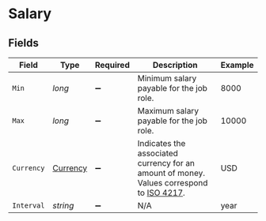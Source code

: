 # Salary


## Fields

| Field                                                                                                                              | Type                                                                                                                               | Required                                                                                                                           | Description                                                                                                                        | Example                                                                                                                            |
| ---------------------------------------------------------------------------------------------------------------------------------- | ---------------------------------------------------------------------------------------------------------------------------------- | ---------------------------------------------------------------------------------------------------------------------------------- | ---------------------------------------------------------------------------------------------------------------------------------- | ---------------------------------------------------------------------------------------------------------------------------------- |
| `Min`                                                                                                                              | *long*                                                                                                                             | :heavy_minus_sign:                                                                                                                 | Minimum salary payable for the job role.                                                                                           | 8000                                                                                                                               |
| `Max`                                                                                                                              | *long*                                                                                                                             | :heavy_minus_sign:                                                                                                                 | Maximum salary payable for the job role.                                                                                           | 10000                                                                                                                              |
| `Currency`                                                                                                                         | [Currency](../../Models/Components/Currency.md)                                                                                    | :heavy_minus_sign:                                                                                                                 | Indicates the associated currency for an amount of money. Values correspond to [ISO 4217](https://en.wikipedia.org/wiki/ISO_4217). | USD                                                                                                                                |
| `Interval`                                                                                                                         | *string*                                                                                                                           | :heavy_minus_sign:                                                                                                                 | N/A                                                                                                                                | year                                                                                                                               |